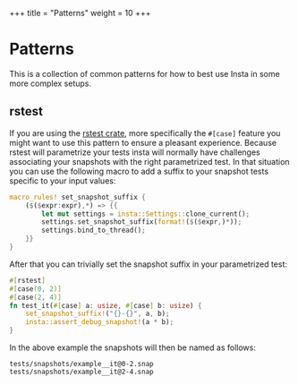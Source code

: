 +++
title = "Patterns"
weight = 10
+++

# Patterns

This is a collection of common patterns for how to best use Insta in some more complex
setups.

## rstest

If you are using the [rstest crate](https://crates.io/crates/rstest), more specifically the
`#[case]` feature you might want to use this pattern to ensure a pleasant experience.  Because
rstest will parametrize your tests insta will normally have challenges associating your
snapshots with the right parametrized test.  In that situation you can use the following macro
to add a suffix to your snapshot tests specific to your input values:

```rust
macro_rules! set_snapshot_suffix {
    ($($expr:expr),*) => {{
        let mut settings = insta::Settings::clone_current();
        settings.set_snapshot_suffix(format!($($expr,)*));
        settings.bind_to_thread();
    }}
}
```

After that you can trivially set the snapshot suffix in your parametrized test:

```rust
#[rstest]
#[case(0, 2)]
#[case(2, 4)]
fn test_it(#[case] a: usize, #[case] b: usize) {
    set_snapshot_suffix!("{}-{}", a, b);
    insta::assert_debug_snapshot!(a * b);
}
```

In the above example the snapshots will then be named as follows:

```
tests/snapshots/example__it@0-2.snap
tests/snapshots/example__it@2-4.snap
```
